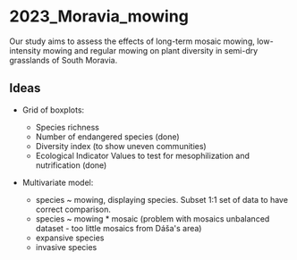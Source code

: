 # 2023_Moravia_mowing
Our study aims to assess the effects of long-term mosaic mowing, low-intensity mowing and regular mowing on plant diversity in semi-dry grasslands of South Moravia.

## Ideas

* Grid of boxplots:
  - Species richness
  - Number of endangered species (done)
  - Diversity index (to show uneven communities)
  - Ecological Indicator Values to test for mesophilization and nutrification (done)

* Multivariate model:
  - species ~ mowing, displaying species. Subset 1:1 set of data to have correct comparison.
  - species ~ mowing * mosaic (problem with mosaics unbalanced dataset - too little mosaics from Dáša's area)
  - expansive species
  - invasive species
